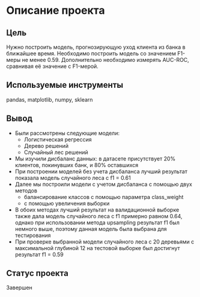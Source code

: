 # Описание проекта
## Цель 
Нужно построить модель, прогнозирующую уход клиента из банка в ближайшее время. Необходимо построить модель со значением F1-меры не менее 0.59. Дополнительно необходимо измерять AUC-ROC, сравнивая её значение с F1-мерой.

## Используемые инструменты
pandas, matplotlib, numpy, sklearn

## Вывод
- Были рассмотрены следующие модели:
  - Логистическая регрессия
  - Дерево решений
  - Случайный лес решений
- Мы изучили дисбаланс данных: в датасете присутствует 20% клиентов, покинувших банк, и 80% оставшихся
- При построении моделей без учета дисбаланса лучший результат показала модель случайного леса с f1 = 0.61
- Далее мы построили модели с учетом дисбаланса с помощью двух методов
  - балансирование классов с помощью параметра class_weight
  - с помощью увеличения выборки
- В обоих методах лучший результат на валидационной выборке также дала модель случайного леса с f1 примерно равном 0.64, однако при использовании метода upsampling результат f1 был немного выше, поэтому данная модель была выбрана для тестирования
- При проверке выбранной модели случайного леса с 20 деревьями с максимальной глубиной 12 на тестовой выборке был достигнут результат f1 = 0.59
  
## Статус проекта
Завершен
